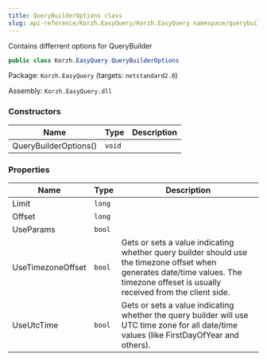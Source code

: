 ```yaml
---
title: QueryBuilderOptions class
slug: api-reference/Korzh.EasyQuery/Korzh.EasyQuery namespace/querybuilderoptions-class
---
```



Contains differrent options for QueryBuilder
```csharp
public class Korzh.EasyQuery.QueryBuilderOptions

```
Package: `Korzh.EasyQuery` (targets: `netstandard2.0`)

Assembly: `Korzh.EasyQuery.dll`

### Constructors

| Name | Type | Description | 
| --- | --- | --- | 
| QueryBuilderOptions() | `void` |  | 


### Properties

| Name | Type | Description | 
| --- | --- | --- | 
| Limit | `long` |  | 
| Offset | `long` |  | 
| UseParams | `bool` |  | 
| UseTimezoneOffset | `bool` | Gets or sets a value indicating whether query builder should use the timezone offset when generates date/time values.  The timezone offeset is usually received from the client side. | 
| UseUtcTime | `bool` | Gets or sets a value indicating whether the query builder will use UTC time zone for all date/time values (like FirstDayOfYear and others). |